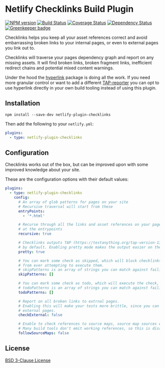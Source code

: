 # Netlify Checklinks Build Plugin

[![NPM version](https://badge.fury.io/js/netlify-plugin-checklinks.svg)](http://badge.fury.io/js/netlify-plugin-checklinks)
[![Build Status](https://travis-ci.org/Munter/netlify-plugin-checklinks.svg?branch=master)](https://travis-ci.org/Munter/netlify-plugin-checklinks)
[![Coverage Status](https://img.shields.io/coveralls/Munter/netlify-plugin-checklinks.svg)](https://coveralls.io/r/Munter/netlify-plugin-checklinks?branch=master)
[![Dependency Status](https://david-dm.org/Munter/netlify-plugin-checklinks.svg)](https://david-dm.org/Munter/netlify-plugin-checklinks) [![Greenkeeper badge](https://badges.greenkeeper.io/Munter/netlify-plugin-checklinks.svg)](https://greenkeeper.io/)

Checklinks helps you keep all your asset references correct and avoid embarrassing broken links to your internal pages, or even to external pages you link out to.

Checklinks will traverse your pages dependency graph and report on any missing assets. It will find broken links, broken fragment links, inefficient redirect chains and potential mixed content warnings.

Under the hood the [hyperlink](https://www.npmjs.com/package/hyperlink) package is doing all the work. If you
need more granular control or want to add a different [TAP-reporter](https://www.npmjs.com/search?q=tap%20reporter) you can opt to use hyperlink directly in your own build tooling instead of using this plugin.

## Installation

```
npm install --save-dev netlify-plugin-checklinks
```

Then add the following to your `netlify.yml`:

```yml
plugins:
  - type: netlify-plugin-checklinks
```

## Configuration

Checklinks works out of the box, but can be improved upon with some improved knowledge about your site.

These are the configuration options with their default values:

```yml
plugins:
  - type: netlify-plugin-checklinks
    config:
      # An array of glob patterns for pages on your site
      # Recursive traversal will start from these
      entryPoints:
        - '*.html'

      # Recurse through all the links and asset references on your page, starting
      # at the entrypoints
      recursive: true

      # Checklinks outputs TAP (https://testanything.org/tap-version-13-specification.html)
      # by default. Enabling pretty mode makes the output easier on the eyes.
      pretty: true

      # You can mark some check as skipped, which will block checklinks
      # from ever attempting to execute them.
      # skipPatterns is an array of strings you can match against failing reports
      skipPatterns: []

      # You can mark some check as todo, which will execute the check, but allow failures.
      # todoPatterns is an array of strings you can match against failing reports
      todoPatterns: []

      # Report on all broken links to extrnal pages.
      # Enabling this will make your tests more brittle, since you can't control
      # external pages.
      checkExternal: false

      # Enable to check references to source maps, source map sources etc.
      # Many build tools don't emit working references, so this is disabled by default
      followSourceMaps: false
```

## License

[BSD 3-Clause License](<https://tldrlegal.com/license/bsd-3-clause-license-(revised)>)
